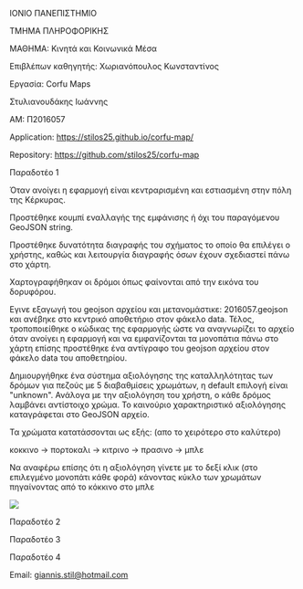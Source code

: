 ΙΟΝΙΟ ΠΑΝΕΠΙΣΤΗΜΙΟ

ΤΜΗΜΑ ΠΛΗΡΟΦΟΡΙΚΗΣ

ΜΑΘΗΜΑ: Κινητά και Κοινωνικά Μέσα

Επιβλέπων καθηγητής: Χωριανόπουλος Κωνσταντίνος

Εργασία: Corfu Maps

Στυλιανουδάκης Ιωάννης

ΑΜ: Π2016057

Application: https://stilos25.github.io/corfu-map/

Repository: https://github.com/stilos25/corfu-map

Παραδοτέο 1

Όταν ανοίγει η εφαρμογή είναι κεντραρισμένη και εστιασμένη στην πόλη της Κέρκυρας.
 
Προστέθηκε κουμπί εναλλαγής της εμφάνισης ή όχι του παραγόμενου GeoJSON string.
 
Προστέθηκε δυνατότητα διαγραφής του σχήματος το οποίο θα επιλέγει ο χρήστης, καθώς και λειτουργία διαγραφής όσων έχουν σχεδιαστεί πάνω στο χάρτη.
 
Χαρτογραφήθηκαν οι δρόμοι όπως φαίνονται από την εικόνα του δορυφόρου. 

Εγινε εξαγωγή του geojson αρχείου και μετανομάστικε: 2016057.geojson και ανέβηκε στο κεντρικό αποθετήριο στον φάκελο data. 
Τέλος, τροποποιείθηκε ο κώδικας της εφαρμογής ώστε να αναγνωρίζει το αρχείο όταν ανοίγει η εφαρμογή και να εμφανίζονται τα μονοπάτια πάνω στο χάρτη επίσης προστέθηκε ένα αντίγραφο του geojson αρχείου στον φάκελο data του αποθετηρίου.

Δημιουργήθηκε ένα σύστημα αξιολόγησης της καταλληλότητας των δρόμων για πεζούς με 5 διαβαθμίσεις χρωμάτων, η default επιλογή είναι "unknown". Ανάλογα με την αξιολόγηση του χρήστη, ο κάθε δρόμος λαμβάνει αντίστοιχο χρώμα. Το καινούριο χαρακτηριστικό αξιολόγησης καταγράφεται στο GeoJSON αρχείο. 

 Τα χρώματα κατατάσσονται ως εξής: (απο το χειρότερο στο καλύτερο)
 
 κοκκινο -> πορτοκαλι -> κιτρινο -> πρασινο -> μπλε
 
Να αναφέρω επίσης ότι η αξιολόγηση γίνετε με το δεξί κλικ (στο επιλεγμένο μονοπάτι κάθε φορά) κάνοντας κύκλο των χρωμάτων πηγαίνοντας από το κόκκινο στο μπλε


![](https://raw.githubusercontent.com/stilos25/cscw/master/projects/2016057/Corfu_map.PNG)


Παραδοτέο 2

Παραδοτέο 3

Παραδοτέο 4

Email: giannis.stil@hotmail.com
